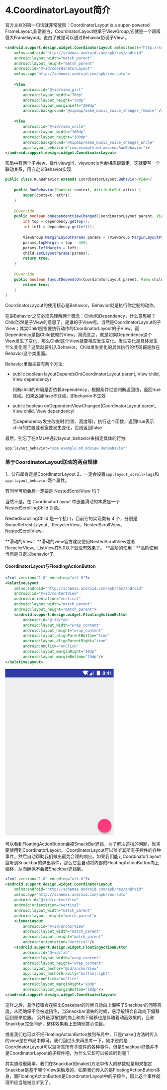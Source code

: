 # 4.CoordinatorLayout简介

官方文档的第一句话就非常醒目：CoordinatorLayout is a super-powered FrameLayout,非常直白，CoordinatorLayout继承于ViewGroup,它就是一个超级强大Framelayout。说白了就是可以通过Behavior协调子View 。

```xml
<android.support.design.widget.CoordinatorLayout xmlns:tools="http://schemas.android.com/tools"
    xmlns:android="http://schemas.android.com/apk/res/android"
    android:layout_width="match_parent"
    android:layout_height="match_parent"
    android:id="@+id/coordinatorLayout"
    xmlns:app="http://schemas.android.com/apk/res-auto">

    <View
        android:id="@+id/view_girl"
        android:layout_width="70dp"
        android:layout_height="70dp"
        android:layout_marginLeft="200dp"
        android:background="@mipmap/make_music_voice_changer_female" />

    <View
        android:id="@+id/view_uncle"
        android:layout_width="100dp"
        android:layout_height="100dp"
        android:background="@mipmap/make_music_voice_changer_uncle"
        app:layout_behavior="com.example.md.mdview.RunBehavior"/>
</android.support.design.widget.CoordinatorLayout>
```

布局中有两个子view，操作viewgirl，viewuncle也会相应跟着走，这就要写一个联动关系，用自定义Behavior实现:  

```java
public class RunBehavior extends CoordinatorLayout.Behavior<View>{

    public RunBehavior(Context context, AttributeSet attrs) {
        super(context, attrs);
    }

    @Override
    public boolean onDependentViewChanged(CoordinatorLayout parent, View child, View dependency) {
        int top = dependency.getTop();
        int left = dependency.getLeft();

        ViewGroup.MarginLayoutParams params = (ViewGroup.MarginLayoutParams) child.getLayoutParams();
        params.topMargin = top - 400;
        params.leftMargin = left;
        child.setLayoutParams(params);
        return true;
    }

    @Override
    public boolean layoutDependsOn(CoordinatorLayout parent, View child, View dependency) {
        return true;
    }
}
```

CoordinatorLayout的使用核心是Behavior，Behavior就是执行你定制的动作。

在讲Behavior之前必须先理解两个概念：Child和Dependency，什么意思呢？Child当然是子View的意思了，是谁的子View呢，当然是CoordinatorLayout的子View；其实Child是指要执行动作的CoordinatorLayout的子View。而Dependency是指Child依赖的View。简而言之，就是如果Dependency这个View发生了变化，那么Child这个View就要相应发生变化。发生变化是具体发生什么变化呢？这里就要引入Behavior，Child发生变化的具体执行的代码都是放在Behavior这个类里面。

Behavior里面主要有两个方法: 
- public boolean layoutDependsOn(CoordinatorLayout parent, View child, View dependency)

    判断child的布局是否依赖dependency，根据条件过滤判断返回值，返回true联动。如果返回flase不联动，即behavior不生效

- public boolean onDependentViewChanged(CoordinatorLayout parent, View child, View dependency)

    当dependency发生改变时(位置、高度等)，执行这个函数，返回true表示child的位置或者宽要发生变化，否则返回false

最后，别忘了在XML中通过layout_behavior来指定具体的行为: 

```bash
app:layout_behavior="com.example.md.mdview.RunBehavior"
```



### 基于CoordinatorLayout联动的两点规律
 1、父布局肯定是CoordinatorLayout
 2、一定会设置`app:layout_scrollFlags`和`app:layout_behavior`两个属性。

有同学可能会想一定要是 NestedScrollView 吗？ 

当然不是，在 CoordinatorLayout 中嵌套滑动的本质是一个 NestedScrollingChild 对象。 

NestedScrollingChild 是一个接口，目前它的实现类有 4 个，分别是SwipeRefreshLayout、RecyclerView、NestedScrollView、NestedScrollView。

 **滑动的View：**滑动的view官方建议使用NestedScrollView或者RecyclerView。ListView在5.0以下就没有效果了。
 **高阶的使用：**高阶使用当然是自定义behavior了。



#### CoordinatorLayout与FloadingActionButton

```xml
<?xml version="1.0" encoding="utf-8"?>
<RelativeLayout     
    xmlns:android="http://schemas.android.com/apk/res/android"
    android:id="@+id/contentView"
    android:orientation="vertical"     
    android:layout_width="match_parent"
    android:layout_height="match_parent">
    <android.support.design.widget.FloatingActionButton
        android:id="@+id/fab"
        android:layout_width="wrap_content"
        android:layout_height="wrap_content"
        android:layout_alignParentBottom="true"
        android:layout_alignParentRight="true"
        android:onClick="onClick"
        android:layout_marginRight="10dp"
        android:layout_marginBottom="10dp"/>
</RelativeLayout>
```



![Image](https://raw.githubusercontent.com/CharonChui/Pictures/master/smacker_floatingbutton.webp?raw=true)        

可以看到FloatingActionButton会被SmackBar遮挡，为了解决遮挡的问题，就需要使用到CoordinatorLayout。
CoordinatorLayout可以监听其所有子控件的各种事件，然后自动帮助我们做出最为合理的响应。如果我们能让CoordinatorLayout监听到Snackbar的弹出事件，那么它会自动将内部的FloatingActionButton向上偏移，从而确保不会被Snackbar遮挡到。

```xml
<?xml version="1.0" encoding="utf-8"?>
<android.support.design.widget.CoordinatorLayout 
    xmlns:android="http://schemas.android.com/apk/res/android"
    xmlns:app="http://schemas.android.com/apk/res-auto"
    android:id="@+id/contentView"
    android:orientation="vertical" 
    android:layout_width="match_parent"
    android:layout_height="match_parent">
    <LinearLayout
        android:id="@+id/anchorView"
        android:layout_width="match_parent"
        android:layout_height="match_parent"
        android:orientation="vertical"/>
    <android.support.design.widget.FloatingActionButton
        android:id="@+id/fab"
        android:layout_width="wrap_content"
        android:layout_height="wrap_content"
        app:layout_anchor="@id/anchorView"
        app:layout_anchorGravity="bottom|right"
        android:onClick="onClick"
        android:layout_marginRight="10dp"
        android:layout_marginBottom="10dp"/>
</android.support.design.widget.CoordinatorLayout>
```

这样之后，悬浮按钮会在弹出Snakebar的时候自动向上偏移了Snackbar的同等高度，从而确保不会被遮挡住，当Snackbar消失的时候，悬浮按钮会自动向下偏移回到原来位置。
另外悬浮按钮的向上和向下偏移也是伴随着动画效果的，且和Snackbar完全同步，整体效果看上去特别赏心悦目。

或者我们也可以不把FloatingActionButton放到布局中，只是make()方法时传入的view是在布局中即可，我们回过头来再思考一下，刚才说的是CoordinatorLayout可以监听其所有子控件的各种事件，但是Snackbar好像并不是CoordinatorLayout的子控件吧，为什么它却可以被监听到呢？

其实道理很简单，我们在Snackbar的make()方法中传入的参数就是用来指定Snackbar是基于哪个View来触发的，如果我们传入的是FloatingActionButton本身，而FloatingActionButton是CoordinatorLayout中的子控件，因此这个事件就理所应当能被监听到了。

